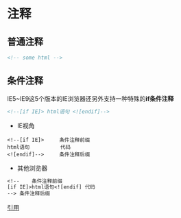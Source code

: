 # 注释

## 普通注释

```html
<!-- some html -->
```



## 条件注释

IE5~IE9这5个版本的IE浏览器还另外支持一种特殊的**if条件注释**

```html
<!--[if IE]> html语句 <![endif]-->
```

- IE视角

```text
<!--[if IE]>  	 条件注释前缀
html语句 			代码
<![endif]-->	 条件注释后缀
```

- 其他浏览器

```tex
<!--	条件注释前缀
[if IE]>html语句<![endif]	代码
-->	条件注释后缀
```



[引用](https://www.cnblogs.com/lanselove/p/8545277.html)

